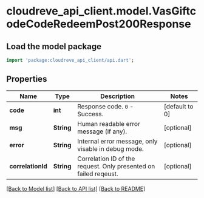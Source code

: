 # cloudreve_api_client.model.VasGiftcodeCodeRedeemPost200Response

## Load the model package
```dart
import 'package:cloudreve_api_client/api.dart';
```

## Properties
Name | Type | Description | Notes
------------ | ------------- | ------------- | -------------
**code** | **int** | Response code. `0` - Success. | [default to 0]
**msg** | **String** | Human readable error message (if any). | [optional] 
**error** | **String** | Internal error message, only visable in debug mode. | [optional] 
**correlationId** | **String** | Correlation ID of the request. Only presented on failed reqeust. | [optional] 

[[Back to Model list]](../README.md#documentation-for-models) [[Back to API list]](../README.md#documentation-for-api-endpoints) [[Back to README]](../README.md)



